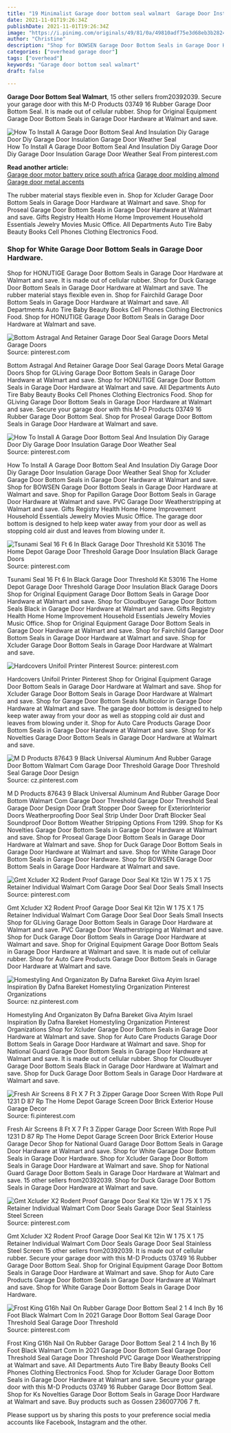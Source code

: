 ```yaml
---
title: "19 Minimalist Garage door bottom seal walmart  Garage Door Installation"
date: 2021-11-01T19:26:34Z
publishDate: 2021-11-01T19:26:34Z
image: "https://i.pinimg.com/originals/49/81/0a/49810adf75e3d68eb3b28241ad36cc47.jpg"
author: "Christine"
description: "Shop for BOWSEN Garage Door Bottom Seals in Garage Door Hardware at Walmart and save. Secure your garage door with this M-D Products 03749 16 Rubber Garage Door Bottom Seal. Garage door bottom seal walmart"
categories: ["overhead garage door"]
tags: ["overhead"]
keywords: "Garage door bottom seal walmart"
draft: false

---
```

<!-- Head tag Code -->
**Garage Door Bottom Seal Walmart**, 15 other sellers from20392039. Secure your garage door with this M-D Products 03749 16 Rubber Garage Door Bottom Seal. It is made out of cellular rubber. Shop for Original Equipment Garage Door Bottom Seals in Garage Door Hardware at Walmart and save.

![How To Install A Garage Door Bottom Seal And Insulation Diy Garage Door Diy Garage Door Insulation Garage Door Weather Seal](https://i.pinimg.com/736x/ee/45/7c/ee457cca7f7ea587233c8d21eb9d8b2b.jpg "How To Install A Garage Door Bottom Seal And Insulation Diy Garage Door Diy Garage Door Insulation Garage Door Weather Seal")
How To Install A Garage Door Bottom Seal And Insulation Diy Garage Door Diy Garage Door Insulation Garage Door Weather Seal From pinterest.com

**Read another article:**  
[Garage door motor battery price south africa](/garage-door-motor-battery-price-south-africa/)
[Garage door molding almond](/garage-door-molding-almond/)
[Garage door metal accents](/garage-door-metal-accents/)


The rubber material stays flexible even in. Shop for Xcluder Garage Door Bottom Seals in Garage Door Hardware at Walmart and save. Shop for Proseal Garage Door Bottom Seals in Garage Door Hardware at Walmart and save. Gifts Registry Health Home Home Improvement Household Essentials Jewelry Movies Music Office. All Departments Auto Tire Baby Beauty Books Cell Phones Clothing Electronics Food.

### Shop for White Garage Door Bottom Seals in Garage Door Hardware.

Shop for HONUTIGE Garage Door Bottom Seals in Garage Door Hardware at Walmart and save. It is made out of cellular rubber. Shop for Duck Garage Door Bottom Seals in Garage Door Hardware at Walmart and save. The rubber material stays flexible even in. Shop for Fairchild Garage Door Bottom Seals in Garage Door Hardware at Walmart and save. All Departments Auto Tire Baby Beauty Books Cell Phones Clothing Electronics Food. Shop for HONUTIGE Garage Door Bottom Seals in Garage Door Hardware at Walmart and save.


![Bottom Astragal And Retainer Garage Door Seal Garage Doors Metal Garage Doors](https://i.pinimg.com/originals/7a/51/1c/7a511c373ada1918acce5a3f70436243.jpg "Bottom Astragal And Retainer Garage Door Seal Garage Doors Metal Garage Doors")
Source: pinterest.com

Bottom Astragal And Retainer Garage Door Seal Garage Doors Metal Garage Doors Shop for GLiving Garage Door Bottom Seals in Garage Door Hardware at Walmart and save. Shop for HONUTIGE Garage Door Bottom Seals in Garage Door Hardware at Walmart and save. All Departments Auto Tire Baby Beauty Books Cell Phones Clothing Electronics Food. Shop for GLiving Garage Door Bottom Seals in Garage Door Hardware at Walmart and save. Secure your garage door with this M-D Products 03749 16 Rubber Garage Door Bottom Seal. Shop for Proseal Garage Door Bottom Seals in Garage Door Hardware at Walmart and save.

![How To Install A Garage Door Bottom Seal And Insulation Diy Garage Door Diy Garage Door Insulation Garage Door Weather Seal](https://i.pinimg.com/736x/ee/45/7c/ee457cca7f7ea587233c8d21eb9d8b2b.jpg "How To Install A Garage Door Bottom Seal And Insulation Diy Garage Door Diy Garage Door Insulation Garage Door Weather Seal")
Source: pinterest.com

How To Install A Garage Door Bottom Seal And Insulation Diy Garage Door Diy Garage Door Insulation Garage Door Weather Seal Shop for Xcluder Garage Door Bottom Seals in Garage Door Hardware at Walmart and save. Shop for BOWSEN Garage Door Bottom Seals in Garage Door Hardware at Walmart and save. Shop for Papillon Garage Door Bottom Seals in Garage Door Hardware at Walmart and save. PVC Garage Door Weatherstripping at Walmart and save. Gifts Registry Health Home Home Improvement Household Essentials Jewelry Movies Music Office. The garage door bottom is designed to help keep water away from your door as well as stopping cold air dust and leaves from blowing under it.

![Tsunami Seal 16 Ft 6 In Black Garage Door Threshold Kit 53016 The Home Depot Garage Door Threshold Garage Door Insulation Black Garage Doors](https://i.pinimg.com/originals/0b/7b/45/0b7b45d4b9a711497b4cfcab1de47040.jpg "Tsunami Seal 16 Ft 6 In Black Garage Door Threshold Kit 53016 The Home Depot Garage Door Threshold Garage Door Insulation Black Garage Doors")
Source: pinterest.com

Tsunami Seal 16 Ft 6 In Black Garage Door Threshold Kit 53016 The Home Depot Garage Door Threshold Garage Door Insulation Black Garage Doors Shop for Original Equipment Garage Door Bottom Seals in Garage Door Hardware at Walmart and save. Shop for Cloudbuyer Garage Door Bottom Seals Black in Garage Door Hardware at Walmart and save. Gifts Registry Health Home Home Improvement Household Essentials Jewelry Movies Music Office. Shop for Original Equipment Garage Door Bottom Seals in Garage Door Hardware at Walmart and save. Shop for Fairchild Garage Door Bottom Seals in Garage Door Hardware at Walmart and save. Shop for Xcluder Garage Door Bottom Seals in Garage Door Hardware at Walmart and save.

![Hardcovers Unifoil Printer Pinterest](https://s-media-cache-ak0.pinimg.com/564x/17/e4/1b/17e41b619f7685c7ff3f8a64bad1767e.jpg "Hardcovers Unifoil Printer Pinterest")
Source: pinterest.com

Hardcovers Unifoil Printer Pinterest Shop for Original Equipment Garage Door Bottom Seals in Garage Door Hardware at Walmart and save. Shop for Xcluder Garage Door Bottom Seals in Garage Door Hardware at Walmart and save. Shop for Garage Door Bottom Seals Multicolor in Garage Door Hardware at Walmart and save. The garage door bottom is designed to help keep water away from your door as well as stopping cold air dust and leaves from blowing under it. Shop for Auto Care Products Garage Door Bottom Seals in Garage Door Hardware at Walmart and save. Shop for Ks Novelties Garage Door Bottom Seals in Garage Door Hardware at Walmart and save.

![M D Products 87643 9 Black Universal Aluminum And Rubber Garage Door Bottom Walmart Com Garage Door Threshold Garage Door Threshold Seal Garage Door Design](https://i.pinimg.com/474x/e7/f5/ce/e7f5cef70f6006c2da369658e8d34623.jpg "M D Products 87643 9 Black Universal Aluminum And Rubber Garage Door Bottom Walmart Com Garage Door Threshold Garage Door Threshold Seal Garage Door Design")
Source: cz.pinterest.com

M D Products 87643 9 Black Universal Aluminum And Rubber Garage Door Bottom Walmart Com Garage Door Threshold Garage Door Threshold Seal Garage Door Design Door Draft Stopper Door Sweep for ExteriorInterior Doors Weatherproofing Door Seal Strip Under Door Draft Blocker Seal Soundproof Door Bottom Weather Stripping Options From 1299. Shop for Ks Novelties Garage Door Bottom Seals in Garage Door Hardware at Walmart and save. Shop for Proseal Garage Door Bottom Seals in Garage Door Hardware at Walmart and save. Shop for Duck Garage Door Bottom Seals in Garage Door Hardware at Walmart and save. Shop for White Garage Door Bottom Seals in Garage Door Hardware. Shop for BOWSEN Garage Door Bottom Seals in Garage Door Hardware at Walmart and save.

![Gmt Xcluder X2 Rodent Proof Garage Door Seal Kit 12in W 1 75 X 1 75 Retainer Individual Walmart Com Garage Door Seal Door Seals Small Insects](https://i.pinimg.com/originals/5f/cb/a9/5fcba92834f6209ed3d1bd80f5bbfce0.jpg "Gmt Xcluder X2 Rodent Proof Garage Door Seal Kit 12in W 1 75 X 1 75 Retainer Individual Walmart Com Garage Door Seal Door Seals Small Insects")
Source: pinterest.com

Gmt Xcluder X2 Rodent Proof Garage Door Seal Kit 12in W 1 75 X 1 75 Retainer Individual Walmart Com Garage Door Seal Door Seals Small Insects Shop for GLiving Garage Door Bottom Seals in Garage Door Hardware at Walmart and save. PVC Garage Door Weatherstripping at Walmart and save. Shop for Duck Garage Door Bottom Seals in Garage Door Hardware at Walmart and save. Shop for Original Equipment Garage Door Bottom Seals in Garage Door Hardware at Walmart and save. It is made out of cellular rubber. Shop for Auto Care Products Garage Door Bottom Seals in Garage Door Hardware at Walmart and save.

![Homestyling And Organizaton By Dafna Bareket Giva Atyim Israel Inspiration By Dafna Bareket Homestyling Organization Pinterest Organizations](https://s-media-cache-ak0.pinimg.com/originals/c8/b0/ad/c8b0ad213f692bb4980807cf47c09682.jpg "Homestyling And Organizaton By Dafna Bareket Giva Atyim Israel Inspiration By Dafna Bareket Homestyling Organization Pinterest Organizations")
Source: nz.pinterest.com

Homestyling And Organizaton By Dafna Bareket Giva Atyim Israel Inspiration By Dafna Bareket Homestyling Organization Pinterest Organizations Shop for Xcluder Garage Door Bottom Seals in Garage Door Hardware at Walmart and save. Shop for Auto Care Products Garage Door Bottom Seals in Garage Door Hardware at Walmart and save. Shop for National Guard Garage Door Bottom Seals in Garage Door Hardware at Walmart and save. It is made out of cellular rubber. Shop for Cloudbuyer Garage Door Bottom Seals Black in Garage Door Hardware at Walmart and save. Shop for Duck Garage Door Bottom Seals in Garage Door Hardware at Walmart and save.

![Fresh Air Screens 8 Ft X 7 Ft 3 Zipper Garage Door Screen With Rope Pull 1231 D 87 Rp The Home Depot Garage Screen Door Brick Exterior House Garage Decor](https://i.pinimg.com/originals/61/92/40/61924076c7b932d6b7fd592ed8dcdb47.png "Fresh Air Screens 8 Ft X 7 Ft 3 Zipper Garage Door Screen With Rope Pull 1231 D 87 Rp The Home Depot Garage Screen Door Brick Exterior House Garage Decor")
Source: fi.pinterest.com

Fresh Air Screens 8 Ft X 7 Ft 3 Zipper Garage Door Screen With Rope Pull 1231 D 87 Rp The Home Depot Garage Screen Door Brick Exterior House Garage Decor Shop for National Guard Garage Door Bottom Seals in Garage Door Hardware at Walmart and save. Shop for White Garage Door Bottom Seals in Garage Door Hardware. Shop for Xcluder Garage Door Bottom Seals in Garage Door Hardware at Walmart and save. Shop for National Guard Garage Door Bottom Seals in Garage Door Hardware at Walmart and save. 15 other sellers from20392039. Shop for Duck Garage Door Bottom Seals in Garage Door Hardware at Walmart and save.

![Gmt Xcluder X2 Rodent Proof Garage Door Seal Kit 12in W 1 75 X 1 75 Retainer Individual Walmart Com Door Seals Garage Door Seal Stainless Steel Screen](https://i.pinimg.com/originals/e4/d6/d9/e4d6d911bbdd39a352e9884ae7c4bba8.jpg "Gmt Xcluder X2 Rodent Proof Garage Door Seal Kit 12in W 1 75 X 1 75 Retainer Individual Walmart Com Door Seals Garage Door Seal Stainless Steel Screen")
Source: pinterest.com

Gmt Xcluder X2 Rodent Proof Garage Door Seal Kit 12in W 1 75 X 1 75 Retainer Individual Walmart Com Door Seals Garage Door Seal Stainless Steel Screen 15 other sellers from20392039. It is made out of cellular rubber. Secure your garage door with this M-D Products 03749 16 Rubber Garage Door Bottom Seal. Shop for Original Equipment Garage Door Bottom Seals in Garage Door Hardware at Walmart and save. Shop for Auto Care Products Garage Door Bottom Seals in Garage Door Hardware at Walmart and save. Shop for White Garage Door Bottom Seals in Garage Door Hardware.

![Frost King G16h Nail On Rubber Garage Door Bottom Seal 2 1 4 Inch By 16 Foot Black Walmart Com In 2021 Garage Door Bottom Seal Garage Door Threshold Seal Garage Door Threshold](https://i.pinimg.com/originals/49/81/0a/49810adf75e3d68eb3b28241ad36cc47.jpg "Frost King G16h Nail On Rubber Garage Door Bottom Seal 2 1 4 Inch By 16 Foot Black Walmart Com In 2021 Garage Door Bottom Seal Garage Door Threshold Seal Garage Door Threshold")
Source: pinterest.com

Frost King G16h Nail On Rubber Garage Door Bottom Seal 2 1 4 Inch By 16 Foot Black Walmart Com In 2021 Garage Door Bottom Seal Garage Door Threshold Seal Garage Door Threshold PVC Garage Door Weatherstripping at Walmart and save. All Departments Auto Tire Baby Beauty Books Cell Phones Clothing Electronics Food. Shop for Xcluder Garage Door Bottom Seals in Garage Door Hardware at Walmart and save. Secure your garage door with this M-D Products 03749 16 Rubber Garage Door Bottom Seal. Shop for Ks Novelties Garage Door Bottom Seals in Garage Door Hardware at Walmart and save. Buy products such as Gossen 236007706 7 ft.

Please support us by sharing this posts to your preference social media accounts like Facebook, Instagram and the other.

